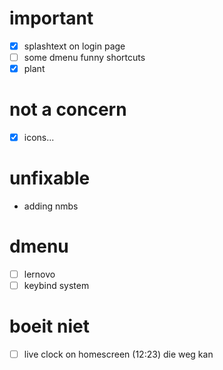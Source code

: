 # important
- [x] splashtext on login page
- [ ] some dmenu funny shortcuts
- [x] plant

# not a concern
- [X] icons...

# unfixable
- adding nmbs

# dmenu
- [ ] lernovo
- [ ] keybind system

# boeit niet
- [ ] live clock on homescreen (12:23) die weg kan
